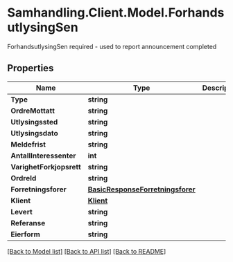 # Samhandling.Client.Model.ForhandsutlysingSen
ForhandsutlysingSen required - used to report announcement completed

## Properties

Name | Type | Description | Notes
------------ | ------------- | ------------- | -------------
**Type** | **string** |  | 
**OrdreMottatt** | **string** |  | 
**Utlysingssted** | **string** |  | 
**Utlysingsdato** | **string** |  | 
**Meldefrist** | **string** |  | 
**AntallInteressenter** | **int** |  | 
**VarighetForkjopsrett** | **string** |  | 
**OrdreId** | **string** |  | 
**Forretningsforer** | [**BasicResponseForretningsforer**](BasicResponseForretningsforer.md) |  | 
**Klient** | [**Klient**](Klient.md) |  | [optional] 
**Levert** | **string** |  | [optional] 
**Referanse** | **string** |  | [optional] 
**Eierform** | **string** |  | [optional] 

[[Back to Model list]](../../README.md#documentation-for-models) [[Back to API list]](../../README.md#documentation-for-api-endpoints) [[Back to README]](../../README.md)


